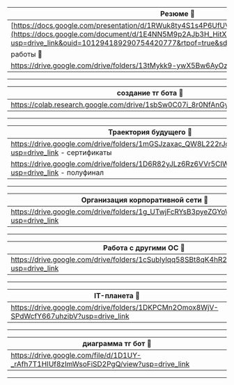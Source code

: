 | Резюме 👻|
| -----------|
| [https://docs.google.com/presentation/d/1RWuk8ty4S1s4P6UfUV2Z8l7hXkBopf9k/edit#slide=id.p1](https://docs.google.com/document/d/1E4NN5M9p2AJb3H_HitXx76wZisyl-67S/edit?usp=drive_link&ouid=101294189290754420777&rtpof=true&sd=true) |
| работы 👻|
| https://drive.google.com/drive/folders/13tMykk9-ywX5Bw6AyOzA1vzyqrEZZvx0?usp=drive_link |
---
| создание тг бота 👻 |
| ----------------- |
| https://colab.research.google.com/drive/1sbSw0C07i_8r0NfAnGybgLBPbfmYCWNG |
---
| Траектория будущего 👻 |
| ----------------- |
| https://drive.google.com/drive/folders/1mGSJzaxac_QW8L222rJcDXF87AUZm2RK?usp=drive_link - сертификаты | 
| https://drive.google.com/drive/folders/1D6R82yJLz6Rz6VVr5CIWE7Ve80isUv9G?usp=drive_link - полуфинал | 
---
| Организация корпоративной сети 👻 |
| ----------------- |
| https://drive.google.com/drive/folders/1g_UTwjFcRYsB3pyeZGYoW_C_isHPX5ah?usp=drive_link |
---
| Работа с другими ОС 👻 |
| ----------------- |
| https://drive.google.com/drive/folders/1cSublylqq58SBt8qK4hR2qf_6Bw7mI5C?usp=drive_link |
---
| IT-планета 👻 |
| ----------------- |
| https://drive.google.com/drive/folders/1DKPCMn2Omox8WjV-SPdWcfY667uhzibV?usp=drive_link |
---
| диаграмма тг бот 👻 |
| ----------------- |
| https://drive.google.com/file/d/1D1UY-_rAfh7T1HIUf8zImWsoFiSD2PgQ/view?usp=drive_link |
---
